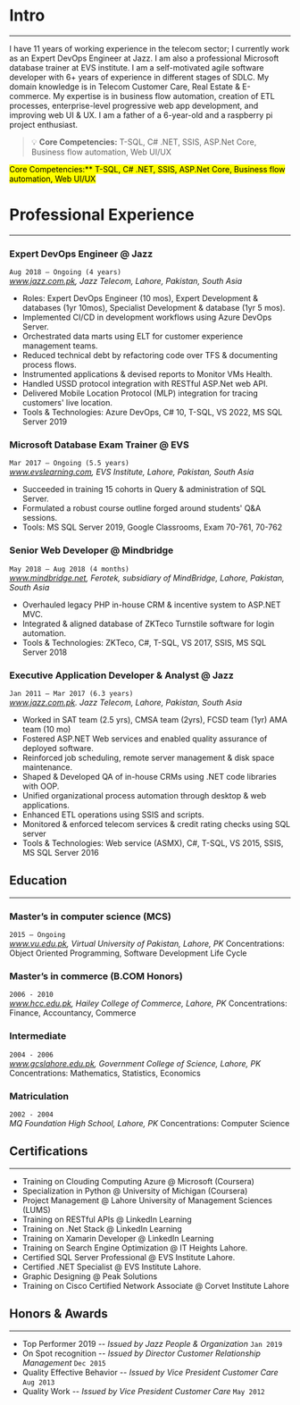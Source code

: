# Intro
---

I have 11 years of working experience in the telecom sector; I currently work as an Expert DevOps Engineer at Jazz. I am also a professional Microsoft database trainer at EVS institute. I am a self-motivated agile software developer with 6+ years of experience in different stages of SDLC. My domain knowledge is in Telecom Customer Care, Real Estate & E-commerce. My expertise is in business flow automation, creation of ETL processes, enterprise-level progressive web app development, and improving web UI & UX. I am a father of a 6-year-old and a raspberry pi project enthusiast.

> :bulb: **Core Competencies:** T-SQL, C# .NET, SSIS, ASP.Net Core, Business flow automation, Web UI/UX

<mark>Core Competencies:** T-SQL, C# .NET, SSIS, ASP.Net Core, Business flow automation, Web UI/UX</mark>

# Professional Experience
---
### Expert DevOps Engineer @ Jazz
`Aug 2018 – Ongoing (4 years)`  
_www.jazz.com.pk, Jazz Telecom, Lahore, Pakistan, South Asia_
-	Roles: Expert DevOps Engineer (10 mos), Expert Development & databases (1yr 10mos), Specialist Development & database (1yr 5 mos).
-	Implemented CI/CD in development workflows using Azure DevOps Server.
-	Orchestrated data marts using ELT for customer experience management teams.
-	Reduced technical debt by refactoring code over TFS & documenting process flows.
-	Instrumented applications & devised reports to Monitor VMs Health.
-	Handled USSD protocol integration with RESTful ASP.Net web API.
-	Delivered Mobile Location Protocol (MLP) integration for tracing customers' live location.
-	Tools & Technologies: Azure DevOps, C# 10, T-SQL, VS 2022, MS SQL Server 2019

### Microsoft Database Exam Trainer @ EVS
`Mar 2017 – Ongoing (5.5 years)`  
_www.evslearning.com, EVS Institute, Lahore, Pakistan, South Asia_
-	Succeeded in training 15 cohorts in Query & administration of SQL Server.
-	Formulated a robust course outline forged around students' Q&A sessions.
-	Tools: MS SQL Server 2019, Google Classrooms, Exam 70-761, 70-762

### Senior Web Developer @ Mindbridge
`May 2018 – Aug 2018 (4 months)`  
_www.mindbridge.net, Ferotek, subsidiary of MindBridge, Lahore, Pakistan, South Asia_
-	Overhauled legacy PHP in-house CRM & incentive system to ASP.NET MVC.
-	Integrated & aligned database of ZKTeco Turnstile software for login automation.
-	Tools & Technologies: ZKTeco, C#, T-SQL, VS 2017, SSIS, MS SQL Server 2018

### Executive Application Developer & Analyst @ Jazz
`Jan 2011 – Mar 2017 (6.3 years)`  
_www.jazz.com.pk. Jazz Telecom, Lahore, Pakistan, South Asia_
-	Worked in SAT team (2.5 yrs), CMSA team (2yrs), FCSD team (1yr) AMA team (10 mo)
-	Fostered ASP.NET Web services and enabled quality assurance of deployed software.
-	Reinforced job scheduling, remote server management & disk space maintenance.
-	Shaped & Developed QA of in-house CRMs using .NET code libraries with OOP.
-	Unified organizational process automation through desktop & web applications.
-	Enhanced ETL operations using SSIS and scripts.
-	Monitored & enforced telecom services & credit rating checks using SQL server
-	Tools & Technologies: Web service (ASMX), C#, T-SQL, VS 2015, SSIS, MS SQL Server 2016 

## Education
---
### Master’s in computer science (MCS)
`2015 – Ongoing`  
_www.vu.edu.pk, Virtual University of Pakistan, Lahore, PK_
Concentrations: Object Oriented Programming, Software Development Life Cycle

### Master’s in commerce (B.COM Honors)
`2006 - 2010`  
_www.hcc.edu.pk, Hailey College of Commerce, Lahore, PK_
Concentrations: Finance, Accountancy, Commerce 

### Intermediate
`2004 - 2006`  
_www.gcslahore.edu.pk, Government College of Science, Lahore, PK_
Concentrations: Mathematics, Statistics, Economics

### Matriculation
`2002 - 2004`  
_MQ Foundation High School, Lahore, PK_
Concentrations: Computer Science 

## Certifications
---
-	Training on Clouding Computing Azure @ Microsoft (Coursera)
-	Specialization in Python @ University of Michigan (Coursera) 
-	Project Management @ Lahore University of Management Sciences (LUMS)
-	Training on RESTful APIs @ LinkedIn Learning
-	Training on .Net Stack @ LinkedIn Learning
-	Training on Xamarin Developer @ LinkedIn Learning
-	Training on Search Engine Optimization @ IT Heights Lahore.
-	Certified SQL Server Professional @ EVS Institute Lahore.
-	Certified .NET Specialist @ EVS Institute Lahore.
-	Graphic Designing @ Peak Solutions
-	Training on Cisco Certified Network Associate @ Corvet Institute Lahore

## Honors & Awards
---
-	Top Performer 2019 -- _Issued by Jazz People & Organization_ `Jan 2019` 
-	On Spot recognition -- _Issued by Director Customer Relationship Management_ `Dec 2015`
-	Quality Effective Behavior -- _Issued by Vice President Customer Care_ `Aug 2013` 
-	Quality Work -- _Issued by Vice President Customer Care_ `May 2012`
